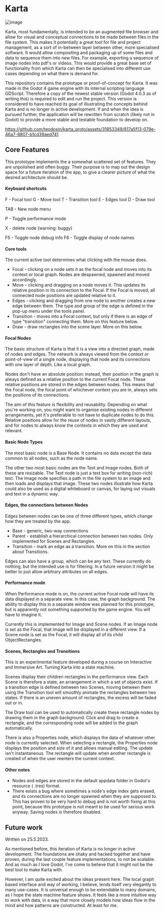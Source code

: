 # Karta

![image](https://github.com/teodosin/karta_proto/assets/31853349/cb24ebd0-fe57-4cec-8471-4fe9bc85c3e5)

Karta, most fundamentally, is intended to be an augmented file browser and allow for visual and conceptual connections to be made between files in the file system.  This makes it potentially a great tool for file and project management, as a sort of in-between layer between other, more specialised software. It would allow compositing and packaging up of some files and data to sequence them into new files. For example, exporting a sequence of image nodes into pdf's or videos. This would provide a great base set of functionality from which Karta can then be specialised into different use cases depending on what there is demand for.

This repository contains the prototype or proof-of-concept for Karta. It was made in the Godot 4 game engine with its internal scripting language GDScript. Therefore a copy of the newest stable version (Godot 4.0.3 as of writing this) is required to edit and run the project. This version is considered to have reached its goal of illustrating the concepts behind Karta and is no longer in active development. If and when the idea is pursued further, the application will be rewritten from scratch (likely not in Godot) to provide a more stable and testable foundation to develop on. 

https://github.com/teodosin/karta_proto/assets/31853349/817a5f13-079e-46a7-8807-b1cd39aed741

## Core Features

This prototype implements the a somewhat scattered set of features. They are unpolished and often buggy. Their purpose is to map out the design space for a future iteration of the app, to give a clearer picture of what the desired architecture should be. 

#### Keyboard shortcuts

F - Focal tool
G - Move tool
T - Transition tool
E - Edges tool
D - Draw tool

TAB - New node menu

P - Toggle performance mode

X - delete node (warning: buggy)

F5 - Toggle node debug info
F6 - Toggle display of node names

#### Core tools

The current active tool determines what clicking with the mouse does. 

* Focal - clicking on a node sets it as the focal node and moves into its context or local graph. Nodes are despawned, spawned and moved accordingly. 
* Move - clicking and dragging on a node moves it. This updates its relative position in its connection to the Focal. If the Focal is moved, all connected node positions are updated relative to it. 
* Edges - clicking and dragging from one node to another creates a new edge between them. The type and group of the edge is defined in the pop-up menu under the tools panel. 
* Transition - moves into a Focal context, but only if there is an edge of type "transition" connecting them. More on this feature below. 
* Draw - draw rectangles into the scene layer. More on this below. 






#### Focal Nodes

The basic structure of Karta is that it is a view into a directed graph, made of nodes and edges. The network is always viewed from the context or point-of-view of a single node, displaying that node and its connections with one layer of depth. Like a local graph.

Nodes don't have an absolute position: instead, their position in the graph is always defined as a relative position to the current Focal node. These relative positions are stored in the edges between nodes. This means that the Focal node, the focal point of whichever context you are in, always sets the positions of its connections. 

The aim of this feature is flexibility and reusability. Depending on what you're working on, you might want to organise existing nodes in different arrangements, yet it's preferable to not have to duplicate nodes to do this. Relative positions allow for the reuse of nodes in vastly different layouts, and for nodes to always know the contexts in which they are used and relevant. 

#### Basic Node Types

The most basic node is a Base Node. It contains no data except the data common to all nodes, such as the node name. 

The other two most basic nodes are the Text and Image nodes. Both of these are resizable. The Text node is just a text box for writing (non-rich) text. The Image node specifies a path in the file system to an image and then loads and displays that image. These two nodes illustrate how Karta could also be used as a digital whiteboard or canvas, for laying out visuals and text in a dynamic way. 

#### Edges, the connections between Nodes

Edges between nodes can be one of three different types, which change how they are treated by the app. 
* Base - generic, two-way connections
* Parent - establish a hierarchical connection between two nodes. Only implemented for Scenes and Rectangles. 
* Transition - mark an edge as a transition. More on this in the section about Transitions. 

Edges can also have a group, which can be any text. These currently do nothing, but the intended use is for filtering. In a future version it might be better to just allow arbitrary attributes on all edges.

#### Performance mode

When Performance mode is on, the current active Focal node will have its data displayed in a separate view. In this case, the graph background. The ability to display this in a separate window was planned for this prototype, but is apparently not something supported by the game engine. You will have to imagine it. 

Currently this is implemented for Image and Scene nodes. If an Image node is set as the Focal, that image will be displayed in a different view. If a Scene node is set as the Focal, it will display all of its child ObjectRectangles. 

#### Scenes, Rectangles and Transitions

This is an experimental feature developed during a course on Interactive and Immersive Art. Turning Karta into a state machine. 

Scenes display their children rectangles in the performance view. Each Scene is therefore a state, an arrangement in which a set of objects exist. If a transition edge is defined between two Scenes, moving between them using the Transition tool will smoothly animate the rectangles between two states. If there is an uneven amount of rectangles, the excess will be faded out or in.

The Draw tool can be used to automatically create these rectangle nodes by drawing them in the graph background. Click and drag to create a rectangle, and the corresponding node will be added to the graph automatically. 

There is also a Properties node, which displays the data of whatever other node is currently selected. When selecting a rectangle, the Properties node displays the position and size of it and allows manual editing. The update isn't instantaneous. The rectangle will update when another rectangle is created of when the user reenters the current context. 

#### Other notes

* Nodes and edges are stored in the default appdata folder in Godot's resource ( .tres) format. 
* There exists a bug where sometimes a node's edge index gets erased, and its connections are no longer spawned when they are supposed to. This has proven to be very hard to debug and is not worth fixing at this point, because this prototype is not meant to be used for serious work anyway. Saving nodes is therefore disabled. 

## Future work

Written on 25.5.2023.

As mentioned before, this iteration of Karta is no longer in active development. The foundations are shaky and hacked together and have proven, during the last couple feature implementations, to not be scalable. And as much as I love Godot, I've come to believe that it might not be the best tool to make Karta with.

However, I am quite excited about the ideas present here. The local graph based interface and way of working, I believe, lends itself very elegantly to many use-cases. It is universal enough to be extendable to many domains, as I hope the state machine feature shows. It feels like a more intuitive way to work with data, in a way that more closely models how ideas flow in the mind and how patterns are constructed. At least for me. 
